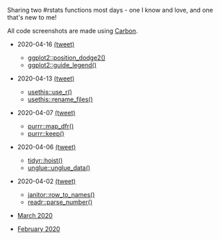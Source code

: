 Sharing two #rstats functions most days - one I know and love, and one that's new to me!

All code screenshots are made using [Carbon](https://carbon.now.sh/).

* 2020-04-16 [(tweet)](https://twitter.com/sharlagelfand/status/1250960095804035072)
    * [ggplot2::position_dodge2()](https://github.com/sharlagelfand/twofunctionsmostdays/tree/master/2020/04/16#ggplot2position_dodge2---i-know-this-one)
    * [ggplot2::guide_legend()](https://github.com/sharlagelfand/twofunctionsmostdays/tree/master/2020/04/16#ggplot2guide_legend---new-to-me)
* 2020-04-13 [(tweet)](https://twitter.com/sharlagelfand/status/1249728932955512833)
    * [usethis::use_r()](https://github.com/sharlagelfand/twofunctionsmostdays/tree/master/2020/04/13#usethisuse_r---i-know-this-one)
    * [usethis::rename_files()](https://github.com/sharlagelfand/twofunctionsmostdays/tree/master/2020/04/13#usethisrename_files---new-to-me)
* 2020-04-07 [(tweet)](https://twitter.com/sharlagelfand/status/1247630105796661259)
    * [purrr::map_dfr()](https://github.com/sharlagelfand/twofunctionsmostdays/tree/master/2020/04/07#purrrmap_dfr---i-know-this-one)
    * [purrr::keep()](https://github.com/sharlagelfand/twofunctionsmostdays/tree/master/2020/04/07#purrrkeep---new-to-me)
* 2020-04-06 [(tweet)](https://twitter.com/sharlagelfand/status/1247233768584294400)
    * [tidyr::hoist()](https://github.com/sharlagelfand/twofunctionsmostdays/tree/master/2020/04/06#tidyrhoist---i-know-this-one)
    * [unglue::unglue_data()](https://github.com/sharlagelfand/twofunctionsmostdays/tree/master/2020/04/06#unglueunglue_data---new-to-me)
* 2020-04-02 [(tweet)](https://twitter.com/sharlagelfand/status/1245871652862296064)
    * [janitor::row_to_names()](https://github.com/sharlagelfand/twofunctionsmostdays/tree/master/2020/04/02#janitorrow_to_names---i-know-this-one)
    * [readr::parse_number()](https://github.com/sharlagelfand/twofunctionsmostdays/tree/master/2020/04/02#readrparse_number---new-to-me)

* [March 2020](https://github.com/sharlagelfand/twofunctionsmostdays/tree/master/2020/03)
* [February 2020](https://github.com/sharlagelfand/twofunctionsmostdays/tree/master/2020/02)

